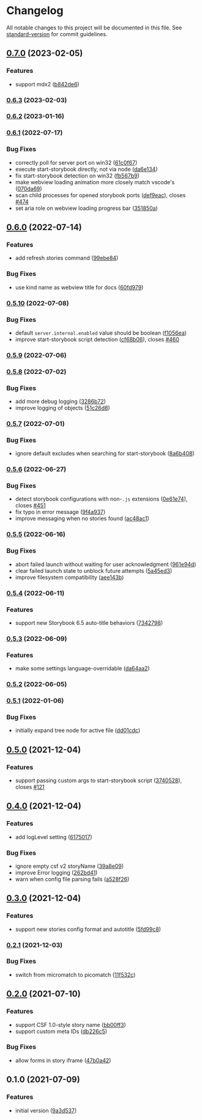 # Changelog

All notable changes to this project will be documented in this file. See [standard-version](https://github.com/conventional-changelog/standard-version) for commit guidelines.

## [0.7.0](https://github.com/joshbolduc/vscode-story-explorer/compare/v0.6.3...v0.7.0) (2023-02-05)

### Features

- support mdx2 ([b842de6](https://github.com/joshbolduc/vscode-story-explorer/commit/b842de6685fdbe6e56a43aec918508b3b693ab5c))

### [0.6.3](https://github.com/joshbolduc/vscode-story-explorer/compare/v0.6.2...v0.6.3) (2023-02-03)

### [0.6.2](https://github.com/joshbolduc/vscode-story-explorer/compare/v0.6.1...v0.6.2) (2023-01-16)

### [0.6.1](https://github.com/joshbolduc/vscode-story-explorer/compare/v0.6.0...v0.6.1) (2022-07-17)

### Bug Fixes

- correctly poll for server port on win32 ([61c0f67](https://github.com/joshbolduc/vscode-story-explorer/commit/61c0f676718c7f2c9cf817b85c75f828905270e6))
- execute start-storybook directly, not via node ([da6e134](https://github.com/joshbolduc/vscode-story-explorer/commit/da6e134aaf8e8af6462e06ba4d00360a65d7595d))
- fix start-storybook detection on win32 ([fb567b9](https://github.com/joshbolduc/vscode-story-explorer/commit/fb567b9229893328ab77f06b021ba99b9555f182))
- make webview loading animation more closely match vscode's ([070da69](https://github.com/joshbolduc/vscode-story-explorer/commit/070da69c57da573f15c32534210354a97489de0c))
- scan child processes for opened storybook ports ([def9eac](https://github.com/joshbolduc/vscode-story-explorer/commit/def9eacfb1eda2889a20c98d9c06faf239e29741)), closes [#474](https://github.com/joshbolduc/vscode-story-explorer/issues/474)
- set aria role on webview loading progress bar ([351850a](https://github.com/joshbolduc/vscode-story-explorer/commit/351850a033b83fcf1545a0926fdb4ccd7ccbff4d))

## [0.6.0](https://github.com/joshbolduc/vscode-story-explorer/compare/v0.5.10...v0.6.0) (2022-07-14)

### Features

- add refresh stories command ([99ebe84](https://github.com/joshbolduc/vscode-story-explorer/commit/99ebe846bb14b0dddfb2c33d557506afcbd13966))

### Bug Fixes

- use kind name as webview title for docs ([60fd979](https://github.com/joshbolduc/vscode-story-explorer/commit/60fd979f639c8b4471653ec32dda3a1adfe194ec))

### [0.5.10](https://github.com/joshbolduc/vscode-story-explorer/compare/v0.5.9...v0.5.10) (2022-07-08)

### Bug Fixes

- default `server.internal.enabled` value should be boolean ([f1056ea](https://github.com/joshbolduc/vscode-story-explorer/commit/f1056ea0bdb9ee8fa4011d0e8a403fca3aa59dd0))
- improve start-storybook script detection ([cf68b06](https://github.com/joshbolduc/vscode-story-explorer/commit/cf68b06ea3a8af424bc0520537b2c9bc8f2e9100)), closes [#460](https://github.com/joshbolduc/vscode-story-explorer/issues/460)

### [0.5.9](https://github.com/joshbolduc/vscode-story-explorer/compare/v0.5.8...v0.5.9) (2022-07-06)

### [0.5.8](https://github.com/joshbolduc/vscode-story-explorer/compare/v0.5.7...v0.5.8) (2022-07-02)

### Bug Fixes

- add more debug logging ([3286b72](https://github.com/joshbolduc/vscode-story-explorer/commit/3286b72a303d62970ff066292abcbcb383047b29))
- improve logging of objects ([51c26d8](https://github.com/joshbolduc/vscode-story-explorer/commit/51c26d8ba1318e1d13b191b15cf74e233d97596a))

### [0.5.7](https://github.com/joshbolduc/vscode-story-explorer/compare/v0.5.6...v0.5.7) (2022-07-01)

### Bug Fixes

- ignore default excludes when searching for start-storybook ([8a6b408](https://github.com/joshbolduc/vscode-story-explorer/commit/8a6b408afb7e044d86843d413ac2b15b114204a4))

### [0.5.6](https://github.com/joshbolduc/vscode-story-explorer/compare/v0.5.5...v0.5.6) (2022-06-27)

### Bug Fixes

- detect storybook configurations with non-`.js` extensions ([0e61e74](https://github.com/joshbolduc/vscode-story-explorer/commit/0e61e749c5bf7d31e397cf396e10b7f882e204d6)), closes [#451](https://github.com/joshbolduc/vscode-story-explorer/issues/451)
- fix typo in error message ([9f4a937](https://github.com/joshbolduc/vscode-story-explorer/commit/9f4a9374a8bf3cc9737cc95a07a45f1865e58ca0))
- improve messaging when no stories found ([ac48ac1](https://github.com/joshbolduc/vscode-story-explorer/commit/ac48ac152fca2ca8779d29b8a6716e9c3f97e0a0))

### [0.5.5](https://github.com/joshbolduc/vscode-story-explorer/compare/v0.5.4...v0.5.5) (2022-06-16)

### Bug Fixes

- abort failed launch without waiting for user acknowledgment ([961e94d](https://github.com/joshbolduc/vscode-story-explorer/commit/961e94d19fc7f1eb83b7e0bc6158a20447711d7f))
- clear failed launch state to unblock future attempts ([5a45ed3](https://github.com/joshbolduc/vscode-story-explorer/commit/5a45ed342739f7c2e4b660f3e6cfb19d8346f3da))
- improve filesystem compatibility ([aee143b](https://github.com/joshbolduc/vscode-story-explorer/commit/aee143b9f86fbf39383ea218b5d0cbba27b71236))

### [0.5.4](https://github.com/joshbolduc/vscode-story-explorer/compare/v0.5.3...v0.5.4) (2022-06-11)

### Features

- support new Storybook 6.5 auto-title behaviors ([7342798](https://github.com/joshbolduc/vscode-story-explorer/commit/73427989bfafb5a5b33df4d2dd16c0aa6dac35b5))

### [0.5.3](https://github.com/joshbolduc/vscode-story-explorer/compare/v0.5.2...v0.5.3) (2022-06-09)

### Features

- make some settings language-overridable ([da64aa2](https://github.com/joshbolduc/vscode-story-explorer/commit/da64aa2857415aea676ef645bf85c283303be902))

### [0.5.2](https://github.com/joshbolduc/vscode-story-explorer/compare/v0.5.1...v0.5.2) (2022-06-05)

### [0.5.1](https://github.com/joshbolduc/vscode-story-explorer/compare/v0.5.0...v0.5.1) (2022-01-06)

### Bug Fixes

- initially expand tree node for active file ([dd01cdc](https://github.com/joshbolduc/vscode-story-explorer/commit/dd01cdc7b397cd1499f84399740309aaa5ded80e))

## [0.5.0](https://github.com/joshbolduc/vscode-story-explorer/compare/v0.4.0...v0.5.0) (2021-12-04)

### Features

- support passing custom args to start-storybook script ([3740528](https://github.com/joshbolduc/vscode-story-explorer/commit/37405286cb01459f36fa148ab0cbda925d26d52b)), closes [#121](https://github.com/joshbolduc/vscode-story-explorer/issues/121)

## [0.4.0](https://github.com/joshbolduc/vscode-story-explorer/compare/v0.3.0...v0.4.0) (2021-12-04)

### Features

- add logLevel setting ([6175017](https://github.com/joshbolduc/vscode-story-explorer/commit/61750171b5dab32bf0150bb237721b1b9eaaa37c))

### Bug Fixes

- ignore empty csf v2 storyName ([39a8e09](https://github.com/joshbolduc/vscode-story-explorer/commit/39a8e09637017655eda7bfcc3371367af1738557))
- improve Error logging ([262bd41](https://github.com/joshbolduc/vscode-story-explorer/commit/262bd417c22f7f568f1ce104fa57410b16be13a2))
- warn when config file parsing fails ([a528f26](https://github.com/joshbolduc/vscode-story-explorer/commit/a528f2665dcf180c7904d6c7493204fe377959ba))

## [0.3.0](https://github.com/joshbolduc/vscode-story-explorer/compare/v0.2.1...v0.3.0) (2021-12-04)

### Features

- support new stories config format and autotitle ([5fd99c8](https://github.com/joshbolduc/vscode-story-explorer/commit/5fd99c844b5ae3bc4d583fd17f9e610cb9455825))

### [0.2.1](https://github.com/joshbolduc/vscode-story-explorer/compare/v0.2.0...v0.2.1) (2021-12-03)

### Bug Fixes

- switch from micromatch to picomatch ([11f532c](https://github.com/joshbolduc/vscode-story-explorer/commit/11f532c59168d3b405d67707dcffaa4fba4956bf))

## [0.2.0](https://github.com/joshbolduc/vscode-story-explorer/compare/v0.1.0...v0.2.0) (2021-07-10)

### Features

- support CSF 1.0-style story name ([bb00ff3](https://github.com/joshbolduc/vscode-story-explorer/commit/bb00ff39bbc29ca162bd279fc98215bf26a7223b))
- support custom meta IDs ([db226c5](https://github.com/joshbolduc/vscode-story-explorer/commit/db226c541690584a7b3eb4a15878086f8db05a14))

### Bug Fixes

- allow forms in story iframe ([47b0a42](https://github.com/joshbolduc/vscode-story-explorer/commit/47b0a422cbe9219a3c10caafc7cdcae24f97e089))

## 0.1.0 (2021-07-09)

### Features

- initial version ([9a3d537](https://github.com/joshbolduc/vscode-story-explorer/commit/9a3d537943a8db480f0bbd43493da3ffd89afae1))
